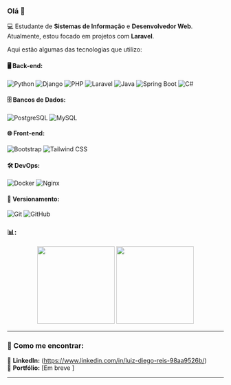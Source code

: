 ### Olá 👋  

💻 Estudante de **Sistemas de Informação** e **Desenvolvedor Web**. Atualmente, estou focado em projetos com **Laravel**.


Aqui estão algumas das tecnologias que utilizo:

#### 🖥️ Back-end:
![Python](https://img.shields.io/badge/-Python-3776AB?style=flat-square&logo=Python&logoColor=white)
![Django](https://img.shields.io/badge/-Django-092E20?style=flat-square&logo=Django&logoColor=white)
![PHP](https://img.shields.io/badge/-PHP-777BB4?style=flat-square&logo=PHP&logoColor=white)
![Laravel](https://img.shields.io/badge/-Laravel-FF2D20?style=flat-square&logo=Laravel&logoColor=white)
![Java](https://img.shields.io/badge/-Java-007396?style=flat-square&logo=Java&logoColor=white)
![Spring Boot](https://img.shields.io/badge/-Spring%20Boot-6DB33F?style=flat-square&logo=Spring-Boot&logoColor=white)
![C#](https://img.shields.io/badge/-C%23-239120?style=flat-square&logo=C-Sharp&logoColor=white)

#### 🗄️ Bancos de Dados:
![PostgreSQL](https://img.shields.io/badge/-PostgreSQL-336791?style=flat-square&logo=PostgreSQL&logoColor=white)
![MySQL](https://img.shields.io/badge/-MySQL-4479A1?style=flat-square&logo=MySQL&logoColor=white)

#### 🌐 Front-end:
![Bootstrap](https://img.shields.io/badge/-Bootstrap-563D7C?style=flat-square&logo=Bootstrap&logoColor=white)
![Tailwind CSS](https://img.shields.io/badge/-Tailwind%20CSS-38B2AC?style=flat-square&logo=Tailwind-CSS&logoColor=white)

#### 🛠️ DevOps:
![Docker](https://img.shields.io/badge/-Docker-2496ED?style=flat-square&logo=Docker&logoColor=white)
![Nginx](https://img.shields.io/badge/-Nginx-269539?style=flat-square&logo=Nginx&logoColor=white)

#### 🎯 Versionamento:
![Git](https://img.shields.io/badge/-Git-F05032?style=flat-square&logo=Git&logoColor=white)
![GitHub](https://img.shields.io/badge/-GitHub-181717?style=flat-square&logo=GitHub&logoColor=white)

### 📊:
<p align="center">
    <img height="180em" src="https://github-readme-stats.vercel.app/api?username=LuizDgOR&show_icons=true&theme=dracula&count_private=true"/>
    <img height="180em" src="https://github-readme-stats.vercel.app/api/top-langs/?username=LuizDgOR&layout=compact&langs_count=10&theme=dracula"/>
</p>

<!----

### 🏆:
<p align="center">
    <img src="https://github-profile-trophy.vercel.app/?username=LuizDgOR&theme=dracula&no-frame=true&column=5"/>
</p>-->

---

### 🔗 Como me encontrar:
📌 **LinkedIn:** (https://www.linkedin.com/in/luiz-diego-reis-98aa9526b/)  
📌 **Portfólio:** [Em breve ]  

---

